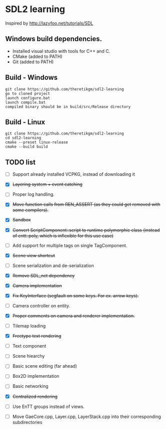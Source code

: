 # SDL2 learning
Inspired by http://lazyfoo.net/tutorials/SDL

## Windows build dependencies.
- Installed visual studio with tools for C++ and C.
- CMake (added to PATH)
- Git (added to PATH)

## Build - Windows
    git clone https://github.com/theretikgm/sdl2-learning
    go to cloned project
    launch configure.bat
    launch compile.bat
    compiled binary should be in build/src/Release directory

## Build - Linux
    git clone https://github.com/theretikgm/sdl2-learning
    cd sdl2-learning
    cmake --preset linux-release
    cmake --build build

## TODO list
- [ ] Support already installed VCPKG, instead of downloading it
- [x] ~~Layering system + event catching~~
- [ ] Proper log handling.
- [x] ~~Move function calls from REN_ASSERT (as they could get removed with some compilers).~~
- [x] ~~Sandbox~~
- [x] ~~Convert ScriptComponent::script to runtime polymorphic class (instead of entt::poly, which is inflexible for this use case)~~
- [ ] Add support for multiple tags on single TagComponent.
- [x] ~~Scene view shortcut~~
- [ ] Scene serialization and de-serialization
- [x] ~~Remove SDL_net dependency~~
- [x] ~~Camera implementation~~
- [x] ~~Fix KeyInterface (segfault on some keys. For ex. arrow keys).~~
- [ ] Camera controller on entity.
- [x] ~~Proper comments on camera and renderer implementation.~~
- [ ] Tilemap loading
- [x] ~~Freetype text rendering~~
- [ ] Text component
- [ ] Scene hiearchy
- [ ] Basic scene editing (far ahead)
- [ ] Box2D implementation
- [ ] Basic networking
- [x] ~~Centralized rendering~~
- [ ] Use EnTT groups instead of views.
- [ ] Move GaeCore.cpp, Layer.cpp, LayerStack.cpp into their corresponding subdirectories
 